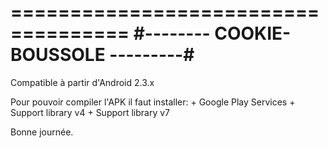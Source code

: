  ====================================
 #-------- COOKIE-BOUSSOLE ---------#
 ====================================

 Compatible à partir d'Android 2.3.x

 Pour pouvoir compiler l'APK il faut
 installer: + Google Play Services
 	    + Support library v4
	    + Support library v7

 Bonne journée.
